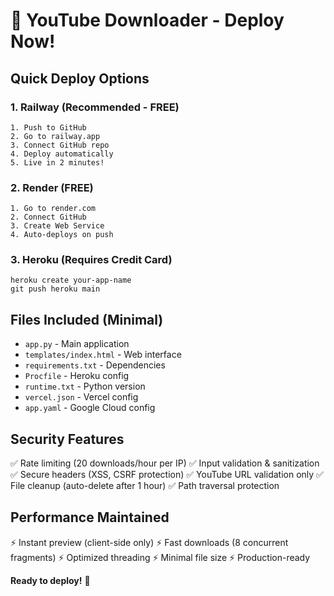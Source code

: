 # 🚀 YouTube Downloader - Deploy Now!

## Quick Deploy Options

### 1. Railway (Recommended - FREE)
```
1. Push to GitHub
2. Go to railway.app
3. Connect GitHub repo
4. Deploy automatically
5. Live in 2 minutes!
```

### 2. Render (FREE)
```
1. Go to render.com
2. Connect GitHub
3. Create Web Service
4. Auto-deploys on push
```

### 3. Heroku (Requires Credit Card)
```
heroku create your-app-name
git push heroku main
```

## Files Included (Minimal)
- `app.py` - Main application
- `templates/index.html` - Web interface
- `requirements.txt` - Dependencies  
- `Procfile` - Heroku config
- `runtime.txt` - Python version
- `vercel.json` - Vercel config
- `app.yaml` - Google Cloud config

## Security Features
✅ Rate limiting (20 downloads/hour per IP)
✅ Input validation & sanitization
✅ Secure headers (XSS, CSRF protection)
✅ YouTube URL validation only
✅ File cleanup (auto-delete after 1 hour)
✅ Path traversal protection

## Performance Maintained
⚡ Instant preview (client-side only)
⚡ Fast downloads (8 concurrent fragments)
⚡ Optimized threading
⚡ Minimal file size
⚡ Production-ready

**Ready to deploy!** 🎉